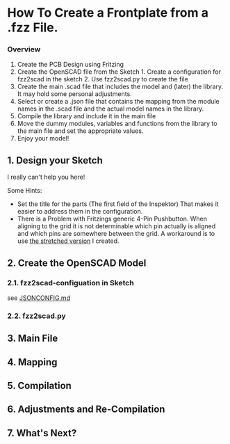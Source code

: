 # How To Create a Frontplate from a .fzz File.

### Overview

  1. Create the PCB Design using Fritzing
  2. Create the OpenSCAD file from the Sketch
    1. Create a configuration for fzz2scad in the sketch
    2. Use fzz2scad.py to create the file
  3. Create the main .scad file that includes the model and (later) the library. It may hold some personal adjustments.
  4. Select or create a .json file that contains the mapping from the module names in the .scad file and the actual model names in the library.
  5. Compile the library and include it in the main file
  6. Move the dummy modules, variables and functions from the library to the main file and set the appropriate values.
  7. Enjoy your model!

## 1. Design your Sketch
I really can't help you here!

Some Hints:

  * Set the title for the parts (The first field of the Inspektor) 
  That makes it easier to address them in the configuration.
  * There is a Problem with Fritzings generic 4-Pin Pushbutton. 
  When aligning to the grid it is not determinable which pin actually
  is aligned and which pins are somewhere between the grid. A workaround
  is to use
  [the stretched version](https://github.com/htho/fritzing-parts/tree/master/core-pushbutton-stretched)
  I created.

## 2. Create the OpenSCAD Model

### 2.1. fzz2scad-configuation in Sketch
see [JSONCONFIG.md](JSONCONFIG.md)

### 2.2. fzz2scad.py

## 3. Main File

## 4. Mapping

## 5. Compilation

## 6. Adjustments and Re-Compilation

## 7. What's Next?